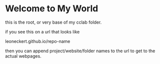 # Welcome to My World


this is the root, or very base of my cclab folder. 

if you see this on a url that looks like 

leoneckert.github.io/repo-name

then you can append project/website/folder names to the url to get to the actual webpages.
